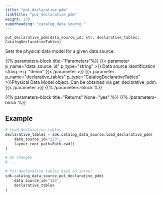 ```yaml
---
title: "put_declarative_pdm"
linkTitle: "put_declarative_pdm"
weight: 130
superheading: "catalog_data_source."
---
```




``put_declarative_pdm(data_source_id: str, declarative_tables: CatalogDeclarativeTables)``

Sets the physical data model for a given data source.

{{% parameters-block  title="Parameters"%}}
{{< parameter p_name="data_source_id" p_type="string" >}}
Data source identification string. e.g. "demo"
{{< /parameter >}}
{{< parameter p_name="declarative_tables" p_type="CatalogDeclarativeTables" >}}Physical Data Model object. Can be obtained via get_declarative_pdm.
{{< /parameter >}}
{{% /parameters-block %}}

{{% parameters-block title="Returns" None="yes" %}}
{{% /parameters-block %}}

## Example

```Python
# Load declarative tables
declarative_tables = sdk.catalog_data_source.load_declarative_pdm(
    data_source_id="123",
    layout_root_path=Path.cwd()
)

# Do changes
# ...

# Put declarative tables back on server
sdk.catalog_data_source.put_declarative_pdm(
    data_source_id="123",
    declarative_tables
)
```
